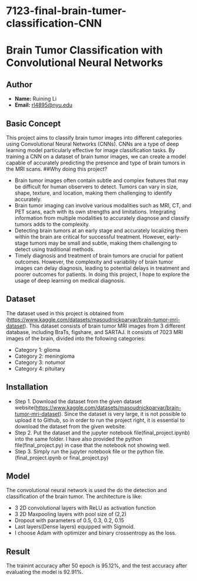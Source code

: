 # 7123-final-brain-tumer-classification-CNN
# Brain Tumor Classification with Convolutional Neural Networks

## Author
- **Name:** Ruining Li
- **Email:** rl4895@nyu.edu

## Basic Concept
This project aims to classify brain tumor images into different categories using Convolutional Neural Networks (CNNs). CNNs are a type of deep learning model particularly effective for image classification tasks. By training a CNN on a dataset of brain tumor images, we can create a model capable of accurately predicting the presence and type of brain tumors in the MRI scans.
##Why doing this project?
- Brain tumor images often contain subtle and complex features that may be difficult for human observers to detect. Tumors can vary in size, shape, texture, and location, making them challenging to identify accurately.
- Brain tumor imaging can involve various modalities such as MRI, CT, and PET scans, each with its own strengths and limitations. Integrating information from multiple modalities to accurately diagnose and classify tumors adds to the complexity.
- Detecting brain tumors at an early stage and accurately localizing them within the brain are critical for successful treatment. However, early-stage tumors may be small and subtle, making them challenging to detect using traditional methods.
- Timely diagnosis and treatment of brain tumors are crucial for patient outcomes. However, the complexity and variability of brain tumor images can delay diagnosis, leading to potential delays in treatment and poorer outcomes for patients.
In doing this project, I hope to explore the usage of deep learning on medical diagnosis.


## Dataset
The dataset used in this project is obtained from (https://www.kaggle.com/datasets/masoudnickparvar/brain-tumor-mri-dataset). This dataset consists of brain tumor MRI images from 3 different database, including BraTs, figshare, and SARTAJ. It consists of 7023 MRI images of the brain, divided into the following categories:
- Category 1: glioma 
- Category 2: meningioma
- Category 3: notumor
- Category 4: pituitary



## Installation
- Step 1.
Download the dataset from the given dataset website(https://www.kaggle.com/datasets/masoudnickparvar/brain-tumor-mri-dataset). Since the dataset is very large, it is not possible to upload it to Github, so in order to run the project right, it is essential to download the dataset from the given website.
- Step 2.
Put the dataset and the jupyter notebook file(final_project.ipynb) into the same folder. I have also provided the python file(final_project.py) in case that the notebook not showing well.
- Step 3.
Simply run the jupyter notebook file or the python file.(final_project.ipynb or final_project.py)

## Model
The convolutional neural network is used the do the detection and classification of the brain tumor. 
The architecture is like:
- 3 2D convolutional layers with ReLU as activation function
- 3 2D Maxpooling layers with pool size of (2,2)
- Dropout with parameters of 0.5, 0.3, 0.2, 0.15
- Last layers(Dense layers) equipped with Sigmoid.
- I choose Adam with optimizer and binary crossentropy as the loss.

## Result
The trainint accuracy after 50 epoch is 95.12%, and the test accuracy after evaluating the model is 92.91%.



